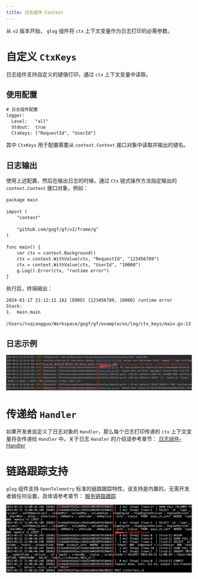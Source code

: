 ```yaml
---
title: 日志组件-Context
---
```


从 `v2` 版本开始， `glog` 组件将 `ctx` 上下文变量作为日志打印的必需参数。

# 自定义 `CtxKeys`

日志组件支持自定义的键值打印，通过 `ctx` 上下文变量中读取。

## 使用配置

```
# 日志组件配置
logger:
  Level:   "all"
  Stdout:  true
  CtxKeys: ["RequestId", "UserId"]
```

其中 `CtxKeys` 用于配置需要从 `context.Context` 接口对象中读取并输出的键名。

## 日志输出

使用上述配置，然后在输出日志的时候，通过 `Ctx` 链式操作方法指定输出的 `context.Context` 接口对象，例如：

```
package main

import (
	"context"

	"github.com/gogf/gf/v2/frame/g"
)

func main() {
	var ctx = context.Background()
	ctx = context.WithValue(ctx, "RequestId", "123456789")
	ctx = context.WithValue(ctx, "UserId", "10000")
	g.Log().Error(ctx, "runtime error")
}
```

执行后，终端输出：

```
2024-01-17 21:12:12.182 [ERRO] {123456789, 10000} runtime error
Stack:
1.  main.main
    /Users/txqiangguo/Workspace/gogf/gf/example/os/log/ctx_keys/main.go:13

```

## 日志示例

![](/download/attachments/1114222/image2021-8-11_21-15-37.png?version=1&modificationDate=1628687688646&api=v2)

# 传递给 `Handler`

如果开发者自定义了日志对象的 `Handler`，那么每个日志打印传递的 `ctx` 上下文变量将会传递给 `Handler` 中。关于日志 `Handler` 的介绍请参考章节： [日志组件-Handler](/docs/核心组件/日志组件/日志组件-Handler)

# 链路跟踪支持

`glog` 组件支持 `OpenTelemetry` 标准的链路跟踪特性，该支持是内置的，无需开发者做任何设置，具体请参考章节： [服务链路跟踪](/docs/微服务开发/服务链路跟踪/服务链路跟踪)

![](/download/attachments/1114222/image2022-1-25_22-32-48.png?version=1&modificationDate=1643121034417&api=v2)